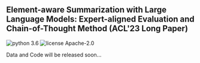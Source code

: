 ## Element-aware Summarization with Large Language Models: Expert-aligned Evaluation and Chain-of-Thought Method (ACL'23 Long Paper)
![python 3.6](https://img.shields.io/badge/python-3.6-royalblue.svg?style=plastic)
![license Apache-2.0](https://img.shields.io/badge/license-Apache2.0-inactive.svg?style=plastic)

Data and Code will be released soon...

